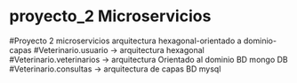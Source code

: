# proyecto_2 Microservicios
#Proyecto 2 microservicios arquitectura hexagonal-orientado a dominio-capas
#Veterinario.usuario -> arquitectura hexagonal
#Veterinario.veterinarios -> arquitectura Orientado al dominio  BD mongo DB
#Veterinario.consultas   -> arquitectura de capas  BD mysql
